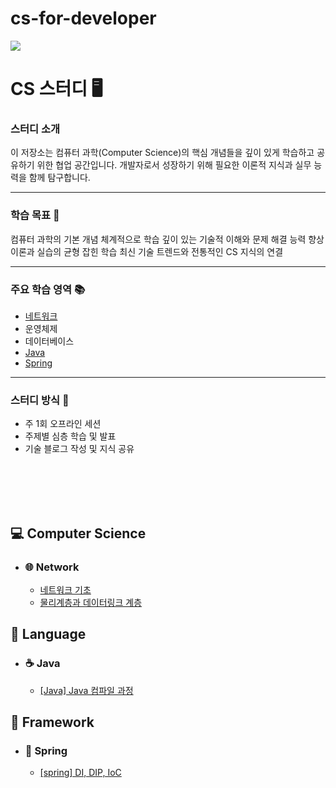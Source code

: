 # cs-for-developer

<img src="https://img.shields.io/badge/since.2025.04.03-1EBC8F?style=for-the-badge&logo=JAVA&logoColor=white" />

# CS 스터디 🖥️

### 스터디 소개

이 저장소는 컴퓨터 과학(Computer Science)의 핵심 개념들을 깊이 있게 학습하고 공유하기 위한 협업 공간입니다. 개발자로서 성장하기 위해 필요한 이론적 지식과 실무 능력을 함께 탐구합니다.

<hr>

### 학습 목표 🎯

컴퓨터 과학의 기본 개념 체계적으로 학습
깊이 있는 기술적 이해와 문제 해결 능력 향상
이론과 실습의 균형 잡힌 학습
최신 기술 트렌드와 전통적인 CS 지식의 연결

<hr>

### 주요 학습 영역 📚

- [네트워크](https://github.com/God-of-CS/cs-for-developer/blob/main/Network)
- 운영체제
- 데이터베이스
- [Java](https://github.com/God-of-CS/cs-for-ssafy-developer/blob/main/Java)
- [Spring](https://github.com/God-of-CS/cs-for-ssafy-developer/blob/main/Spring)

<hr>

### 스터디 방식 🤝

- 주 1회 오프라인 세션
- 주제별 심층 학습 및 발표
- 기술 블로그 작성 및 지식 공유

<br>

<br>

<br>

<br>

## 💻 Computer Science

- ### 🌐 Network

  - [네트워크 기초](https://github.com/God-of-CS/cs-for-developer/blob/main/Network/%EB%84%A4%ED%8A%B8%EC%9B%8C%ED%81%AC%20%EA%B0%9C%EB%85%90.md)
  - [물리계층과 데이터링크 계층](https://github.com/God-of-CS/cs-for-ssafy-developer/blob/main/Network/%EB%AC%BC%EB%A6%AC%EA%B3%84%EC%B8%B5%EA%B3%BC%20%EB%8D%B0%EC%9D%B4%ED%84%B0%EB%A7%81%ED%81%AC%20%EA%B3%84%EC%B8%B5.md)
    <br>

## 🐎 Language

- ### ☕ Java

  - [[Java] Java 컴파일 과정](https://github.com/God-of-CS/cs-for-ssafy-developer/blob/main/Java/%5BJava%5D%20Java%20%EC%BB%B4%ED%8C%8C%EC%9D%BC%20%EA%B3%BC%EC%A0%95.md)
    <br>

## 🦴 Framework

- ### 🌿 Spring
  - [[spring] DI, DIP, IoC](https://github.com/God-of-CS/cs-for-ssafy-developer/blob/main/Spring/%5BSpring%5D%20DI%2C%20DIP%2C%20IoC.md)

<br>

<br>

<br>
